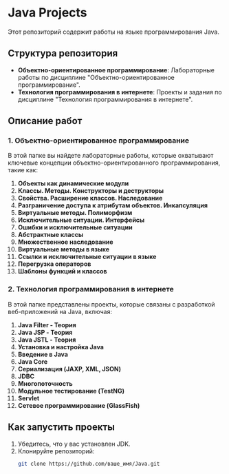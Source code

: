 # Java Projects

Этот репозиторий содержит работы на языке программирования Java.

## Структура репозитория

- **Объектно-ориентированное программирование**: Лабораторные работы по дисциплине "Объектно-ориентированное программирование".
- **Технология программирования в интернете**: Проекты и задания по дисциплине "Технология программирования в интернете".

## Описание работ

### 1. Объектно-ориентированное программирование
В этой папке вы найдете лабораторные работы, которые охватывают ключевые концепции объектно-ориентированного программирования, такие как:

1. **Объекты как динамические модули**
2. **Классы. Методы. Конструкторы и деструкторы**
3. **Свойства. Расширение классов. Наследование**
4. **Разграничение доступа к атрибутам объектов. Инкапсуляция**
5. **Виртуальные методы. Полиморфизм**
6. **Исключительные ситуации. Интерфейсы**
7. **Ошибки и исключительные ситуации**
8. **Абстрактные классы**
9. **Множественное наследование**
10. **Виртуальные методы в языке**
11. **Ссылки и исключительные ситуации в языке**
12. **Перегрузка операторов**
13. **Шаблоны функций и классов**

### 2. Технология программирования в интернете
В этой папке представлены проекты, которые связаны с разработкой веб-приложений на Java, включая:

1. **Java Filter - Теория**
2. **Java JSP - Теория**
3. **Java JSTL - Теория**
4. **Установка и настройка Java**
5. **Введение в Java**
6. **Java Core**
7. **Сериализация (JAXP, XML, JSON)**
8. **JDBC**
9. **Многопоточность**
10. **Модульное тестирование (TestNG)**
11. **Servlet**
12. **Сетевое программирование (GlassFish)**

## Как запустить проекты
1. Убедитесь, что у вас установлен JDK.
2. Клонируйте репозиторий: 
   ```bash
   git clone https://github.com/ваше_имя/Java.git
